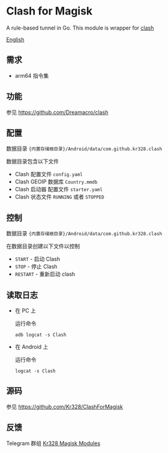 # Clash for Magisk

A rule-based tunnel in Go. This module is wrapper for [clash](https://github.com/Dreamacro/clash) 

[English](README.md)

## 需求

* arm64 指令集



## 功能

参见 https://github.com/Dreamacro/clash



## 配置

数据目录 `{内置存储根目录}/Android/data/com.github.kr328.clash`

数据目录包含以下文件

* Clash 配置文件 `config.yaml`
* Clash GEOIP 数据库 `Country.mmdb`
* Clash 启动器 配置文件  `starter.yaml`
* Clash 状态文件 `RUNNING` 或者 `STOPPED`



## 控制

数据目录  `{内置存储根目录}/Android/data/com.github.kr328.clash`

在数据目录创建以下文件以控制

* `START` - 启动 Clash
* `STOP` - 停止 Clash
* `RESTART` - 重新启动 clash 



## 读取日志

* 在 PC 上

  运行命令

  `adb logcat -s Clash`

* 在 Android 上

  运行命令

  `logcat -s Clash`
  



## 源码

参见 https://github.com/Kr328/ClashForMagisk



## 反馈

Telegram 群组 [Kr328 Magisk Modules](https://t.me/kr328_magisk_modules)

